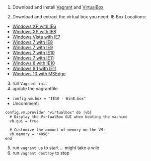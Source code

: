 1. Download and install [Vagrant](https://www.vagrantup.com/) and [VirtualBox](https://www.virtualbox.org/)

2. Download and extract the virtual box you need:
IE Box Locations:
* [Windows XP with IE6](http://aka.ms/ie6.xp.vagrant)
* [Windows XP with IE8](http://aka.ms/ie8.xp.vagrant)
* [Windows Vista with IE7](http://aka.ms/ie7.vista.vagrant)
* [Windows 7 with IE8](http://aka.ms/ie8.win7.vagrant)
* [Windows 7 with IE9](http://aka.ms/ie9.win7.vagrant)
* [Windows 7 with IE10](http://aka.ms/ie10.win7.vagrant)
* [Windows 7 with IE11](http://aka.ms/ie11.win7.vagrant)
* [Windows 8 with IE10](http://aka.ms/ie10.win8.vagrant)
* [Windows 8.1 with IE11](http://aka.ms/ie11.win81.vagrant)
* [Windows 10 with MSEdge](http://aka.ms/msedge.win10.vagrant)
 
3. run `Vagrant init`
4. update the vagrantfile 
  * `config.vm.box = "IE10 - Win8.box"`
  * Uncomment:
```
config.vm.provider "virtualbox" do |vb|
  # Display the VirtualBox GUI when booting the machine
  vb.gui = true

  # Customize the amount of memory on the VM:
  vb.memory = "4096"
end
```
5. run `vagrant up` to start ... might take a wile
6. run `vagrant destroy` to stop